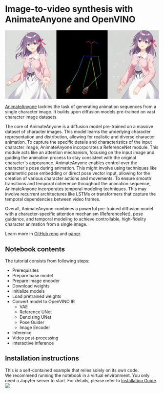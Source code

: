 # Image-to-video synthesis with AnimateAnyone and OpenVINO
![](./animate-anyone.gif)

[AnimateAnyone](https://arxiv.org/pdf/2311.17117.pdf) tackles the task of generating animation sequences from a single character image. It builds upon diffusion models pre-trained on vast character image datasets.

The core of AnimateAnyone is a diffusion model pre-trained on a massive dataset of character images. This model learns the underlying character representation and distribution, allowing for realistic and diverse character animation.
To capture the specific details and characteristics of the input character image, AnimateAnyone incorporates a ReferenceNet module. This module acts like an attention mechanism, focusing on the input image and guiding the animation process to stay consistent with the original character's appearance. AnimateAnyone enables control over the character's pose during animation. This might involve using techniques like parametric pose embedding or direct pose vector input, allowing for the creation of various character actions and movements. To ensure smooth transitions and temporal coherence throughout the animation sequence, AnimateAnyone incorporates temporal modeling techniques. This may involve recurrent architectures like LSTMs or transformers that capture the temporal dependencies between video frames.

Overall, AnimateAnyone combines a powerful pre-trained diffusion model with a character-specific attention mechanism (ReferenceNet), pose guidance, and temporal modeling to achieve controllable, high-fidelity character animation from a single image.

Learn more in [GitHub repo](https://github.com/MooreThreads/Moore-AnimateAnyone) and [paper](https://arxiv.org/pdf/2311.17117.pdf).

## Notebook contents
The tutorial consists from following steps:
- Prerequisites
- Prepare base model
- Prepare image encoder
- Download weights
- Initialize models
- Load pretrained weights
- Convert model to OpenVINO IR
    - VAE
    - Reference UNet
    - Denoising UNet
    - Pose Guider
    - Image Encoder
- Inference
- Video post-processing
- Interactive inference

## Installation instructions
This is a self-contained example that relies solely on its own code.</br>
We recommend running the notebook in a virtual environment. You only need a Jupyter server to start.
For details, please refer to [Installation Guide](../../README.md).
<img referrerpolicy="no-referrer-when-downgrade" src="https://static.scarf.sh/a.png?x-pxid=5b5a4db0-7875-4bfb-bdbd-01698b5b1a77&file=notebooks/animate-anyone/README.md" />
